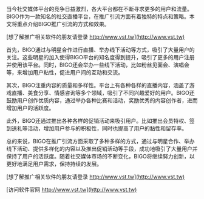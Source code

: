 当今社交媒体平台的竞争日益激烈，各大平台都在不断寻求更多的用户和流量。BIGO作为一款知名的社交直播平台，在推广引流方面有着独特的特点和策略。本文将重点介绍BIGO推广引流的方式和效果。

[想了解推广相关软件的朋友请登录 http://www.vst.tw](http://www.vst.tw)

首先，BIGO通过与明星合作进行直播、举办线下活动等方式，吸引了大量用户的关注。这些明星的加入使得BIGO平台的知名度得到提升，吸引了更多的用户注册并使用该平台。同时，BIGO还会举办一些线下活动，比如粉丝见面会、演唱会等，来增加用户粘性，促进用户间的互动和交流。

其次，BIGO注重内容的质量和多样性。平台上有各种各样的直播内容，涵盖了游戏直播、美食分享、情感咨询等多个领域，吸引了不同兴趣爱好的用户。BIGO还鼓励用户创作优质内容，通过举办各种比赛和活动，奖励优秀的内容创作者，进而增加用户的活跃度。

此外，BIGO还通过推出各种各样的促销活动来吸引用户。比如推出会员特权、签到送礼等活动，增加用户参与的积极性，同时也提高了用户的黏性和留存率。

总的来说，BIGO在推广引流方面采取了多种多样的方式，通过与明星合作、举办线下活动、提供多样化的内容以及推出促销活动等手段，成功地吸引了大量用户并保持了用户的活跃度。随着社交媒体市场的不断变化，BIGO将继续努力创新，以更好地满足用户需求，保持持续的发展。

[想了解推广相关软件的朋友请登录 http://www.vst.tw](http://www.vst.tw)


[访问软件官网 http://www.vst.tw](http://www.vst.tw)
